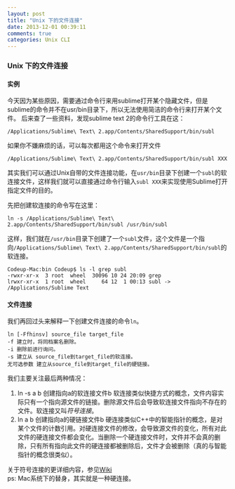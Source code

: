 ```yaml
---
layout: post
title: "Unix 下的文件连接"
date: 2013-12-01 00:39:11
comments: true
categories: Unix CLI
---
```


### Unix 下的文件连接

#### 实例
今天因为某些原因，需要通过命令行来用sublime打开某个隐藏文件，但是sublime的命令并不在usr/bin目录下，所以无法使用简洁的命令行来打开某个文件。
后来查了一些资料，发现sublime text 2的命令行工具在这：

	/Applications/Sublime\ Text\ 2.app/Contents/SharedSupport/bin/subl

如果你不嫌麻烦的话，可以每次都用这个命令来打开文件

	/Applications/Sublime\ Text\ 2.app/Contents/SharedSupport/bin/subl XXX

其实我们可以通过Unix自带的文件连接功能，在`usr/bin`目录下创建一个`subl`的软连接文件，这样我们就可以直接通过命令行输入`subl XXX`来实现使用Sublime打开指定文件的目的。

先把创建软连接的命令写在这里：
	
	ln -s /Applications/Sublime\ Text\ 2.app/Contents/SharedSupport/bin/subl /usr/bin/subl

这样，我们就在`/usr/bin`目录下创建了一个`subl`文件，这个文件是一个指向`/Applications/Sublime\ Text\ 2.app/Contents/SharedSupport/bin/subl`的软连接。

	Codeup-Mac:bin Codeup$ ls -l grep subl
	-rwxr-xr-x  3 root  wheel  30096 10 24 20:09 grep
	lrwxr-xr-x  1 root  wheel     64 12  1 00:13 subl -> /Applications/Sublime Text

#### 文件连接

我们再回过头来解释一下创建文件连接的命令`ln`。

	ln [-Ffhinsv] source_file target_file
	-f 建立时，将同档案名删除。
	-i 删除前进行询问。
	-s 建立从 source_file到target_file的软连接。
	无可选参数 建立从source_file到target_file的硬链接。

我们主要关注最后两种情况：

1. ln -s a b 创建指向a的软连接文件b 软连接类似快捷方式的概念，文件内容实际只有一个指向源文件的链接。删除源文件后会导致软连接文件指向不存在的文件。软连接又叫*符号连接*。
2. ln a b    创建指向a的硬链接文件b 硬连接类似C++中的智能指针的概念，是对某个文件的计数引用。对硬连接文件的修改，会导致源文件的变化，所有对此文件的硬连接文件都会变化。当删除一个硬连接文件时，文件并不会真的删除，只有所有指向此文件的硬连接都被删除后，文件才会被删除（真的与智能指针的概念很类似）。

关于符号连接的更详细内容，参见[Wiki][1]     
ps: Mac系统下的替身，其实就是一种硬连接。

   [1]: http://zh.wikipedia.org/wiki/%E7%AC%A6%E5%8F%B7%E9%93%BE%E6%8E%A5 "符号链接"